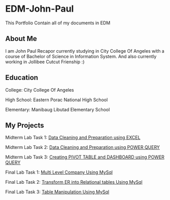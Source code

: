 # EDM-John-Paul
This Portfolio Contain all of my documents in EDM

## About Me
I am John Paul Recapor  currently studying in City College Of Angeles with a course of Bachelor of Science in Information System. And also currently working in Jollibee Cutcut Frienship :) 

## Education
College: City College Of Angeles

High School: Eastern Porac National High School  

Elementary: Manibaug Libutad Elementary School 

## My Projects
Midterm Lab Task 1: [Data Cleaning and Preparation using EXCEL](Midterm)

Midterm Lab Task 2: [Data Cleaning and Preparation using POWER QUERY](Midterm%20Task%202)

Midterm Lab Task 3: [Creating PIVOT TABLE and DASHBOARD using POWER QUERY](Midterm%20Task%203)

Final Lab Task 1: [Multi Level Company Using MySql](Final%20Task%201)

Final Lab Task 2: [Transform ER into Relational tables Using MySql](Final%20Task%202)

Final Lab Task 3: [Table Manipulation Using MySql](Final%20Task%203)
